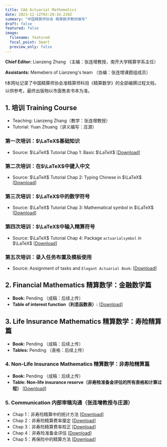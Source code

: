 ```yaml
---
title: CAA Actuarial Mathematics
date: 2023-12-12T03:29:34.239Z
summary: "中国精算师协会 精算数学教材编写"
draft: false
featured: false
image:
  filename: featured
  focal_point: Smart
  preview_only: false
---
```

<b>Chief Editor:</b> Lianzeng Zhang （主编：张连增教授，南开大学精算学系主任）

<b>Assistants:</b> Memebers of Lianzeng's team （协编：张连增课题组成员）

<p>&#10071;本网址记录了中国精算师协会准精算师科目《精算数学》的全部编撰过程文档，以供参考。最终出版物以市面售卖书本为准。</p>

## 1. 培训 Training Course
* Teaching: Lianzeng Zhang（教学：张连增教授）
* Tutorial: Yuan Zhuang（讲义编写：庄源）

### 第一次培训：$\LaTeX$基础知识
* Source: $\LaTeX$ Tutorial Chap 1: Basic $\LaTeX$ [[Download](https://lianzengzhang.xyz/uploads/CAA/LaTeX/LaTeX_Chap1.pdf)]

### 第二次培训：在$\LaTeX$中键入中文
* Source: $\LaTeX$ Tutorial Chap 2: Typing Chinese in $\LaTeX$ [[Download](https://lianzengzhang.xyz/uploads/CAA/LaTeX/LaTeX_Chap2.pdf)]

### 第三次培训：$\LaTeX$中的数学符号
* Source: $\LaTeX$ Tutorial Chap 3: Mathematical symbol in $\LaTeX$ [[Download](https://lianzengzhang.xyz/uploads/CAA/LaTeX/LaTeX_Chap3.pdf)]

### 第四次培训：$\LaTeX$中输入精算符号
* Source: $\LaTeX$ Tutorial Chap 4: Package $\texttt{actuarialsymbol}$ in $\LaTeX$ [[Download](https://lianzengzhang.xyz/uploads/CAA/LaTeX/LaTeX_Chap4.pdf)]

### 第五次培训：录入任务布置及模板使用
* Source: Assignment of tasks and $\texttt{Elegant Actuarial Book}$: [[Download](https://lianzengzhang.xyz/uploads/CAA/LaTeX/ElegantActuarialBook.pdf)]

## 2. Financial Mathematics 精算数学：金融数学篇
* <b>Book:</b> Pending （成稿：后续上传）
* <b>Table of interest function（利息函数表）:</b> [[Download](https://lianzengzhang.xyz/uploads/CAA/Interest_Theory/Interest_function.xlsx)]

## 3. Life Insurance Mathematics 精算数学：寿险精算篇
* <b>Book:</b> Pending （成稿：后续上传）
* <b>Tables:</b> Pending （表格：后续上传）

### 4. Non-Life Insurance Mathematics 精算数学：非寿险精算篇
* <b>Book:</b> Pending （成稿：后续上传）
* <b>Table: Non-life insurance reserve（非寿险准备金评估的所有表格和计算过程）</b> [[Download](https://lianzengzhang.xyz/uploads/CAA/Non_Life/Non_Life_reserve.xlsx)]

### 5. Communication 内部审稿沟通（张连增教授与庄源）
* Chap 1：非寿险精算中的统计方法 [[Download](https://lianzengzhang.xyz/uploads/CAA/Non_Life/Nonlife_revise_Ch1.pdf)]
* Chap 2：非寿险精算费率厘定 [[Download](https://lianzengzhang.xyz/uploads/CAA/Non_Life/Nonlife_revise_Ch2.pdf)]
* Chap 3：非寿险精算费率校正 [[Download](https://lianzengzhang.xyz/uploads/CAA/Non_Life/Nonlife_revise_Ch3.pdf)]
* Chap 4：非寿险准备金评估 [[Download](https://lianzengzhang.xyz/uploads/CAA/Non_Life/Nonlife_revise_Ch4.pdf)]
* Chap 5：再保险中的精算方法 [[Download](https://lianzengzhang.xyz/uploads/CAA/Non_Life/Nonlife_revise_Ch5.pdf)] 